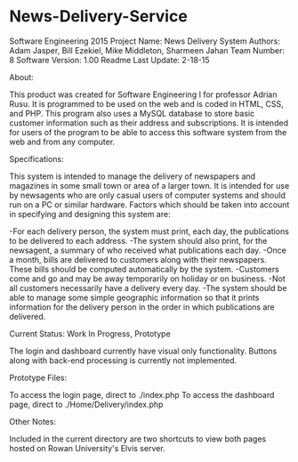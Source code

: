 # News-Delivery-Service
Software Engineering 2015
Project Name: News Delivery System
Authors: Adam Jasper, Bill Ezekiel, Mike Middleton, Sharmeen Jahan
Team Number: 8
Software Version: 1.00
Readme Last Update: 2-18-15


About:

This product was created for Software Engineering I for professor Adrian Rusu. It is
programmed to be used on the web and is coded in HTML, CSS, and PHP. This program also uses
a MySQL database to store basic customer information such as their address and subscriptions.
It is intended for users of the program to be able to access this software system from the web and
from any computer. 

Specifications:

This system is intended to manage the delivery of newspapers and magazines in some
small town or area of a larger town. It is intended for use by newsagents who are only
casual users of computer systems and should run on a PC or similar hardware. Factors
which should be taken into account in specifying and designing this system are:

-For each delivery person, the system must print, each day, the publications to be
delivered to each address.
-The system should also print, for the newsagent, a summary of who received what
publications each day.
-Once a month, bills are delivered to customers along with their newspapers. These bills
should be computed automatically by the system.
-Customers come and go and may be away temporarily on holiday or on business.
-Not all customers necessarily have a delivery every day.
-The system should be able to manage some simple geographic information so that it
prints information for the delivery person in the order in which publications are delivered.

Current Status: Work In Progress, Prototype

The login and dashboard currently have visual only functionality.
Buttons along with back-end processing is currently not implemented.

Prototype Files:

To access the login page, direct to ./index.php
To access the dashboard page, direct to ./Home/Delivery/index.php

Other Notes:

Included in the current directory are two shortcuts to view both pages hosted on Rowan University's Elvis server.
